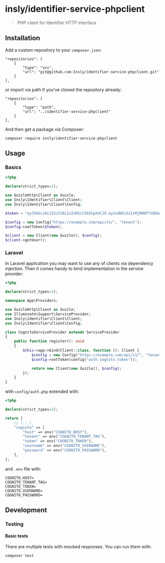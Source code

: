 # insly/identifier-service-phpclient

> PHP client for Identifier HTTP interface

## Installation

Add a custom repository to your `composer.json`:

```
"repositories": [
    {
        "type": "vcs",
        "url": "git@github.com:Insly/identifier-service-phpclient.git"
    }
],
```

or import via path if you've cloned the repository already:

```
"repositories": [
    {
        "type": "path",
        "url": "../identifier-service-phpclient"
    }
],
```

And then get a package via Composer:

``` 
composer require insly/identifier-service-phpclient
```

## Usage

### Basics

```php
<?php

declare(strict_types=1);

use GuzzleHttp\Client as Guzzle;
use Insly\Identifier\Client\Client;
use Insly\Identifier\Client\Config;

$token = "eyJhbGciOiJIUzI1NiIsInR5cCI6IkpXVCJ9.eyJzdWIiOiIxMjM0NTY3ODkwIiwibmFtZSI6IkpvaG4gRG9lIiwiaWF0IjoxNTE2MjM5MDIyfQ.SflKxwRJSMeKKF2QT4fwpMeJf36POk6yJV_adQssw5c";

$config = new Config("https://example.com/api/v1/", "tenant");
$config->setToken($token);

$client = new Client(new Guzzle(), $config);
$client->getUser();
```

### Laravel

In Laravel application you may want to use any of clients via dependency injection. Then it comes handy to bind
implementation in the service provider:

```php
<?php

declare(strict_types=1);

namespace App\Providers;

use GuzzleHttp\Client as Guzzle;
use Illuminate\Support\ServiceProvider;
use Insly\Identifier\Client\Client;
use Insly\Identifier\Client\Config;

class CognitoServiceProvider extends ServiceProvider
{
    public function register(): void
    {
        $this->app->bind(Client::class, function (): Client {
            $config = new Config("https://example.com/api/v1/", "tenant");
            $config->setToken(config("auth.cognito.token"));

            return new Client(new Guzzle(), $config);
        });
    }
}

```

with `config/auth.php` extended with:

```php
<?php

declare(strict_types=1);

return [
    // (...),
    "cognito" => [
        "host" => env("COGNITO_HOST"),
        "tenant" => env("COGNITO_TENANT_TAG"),
        "token" => env("COGNITO_TOKEN"),
        "username" => env("COGNITO_USERNAME"),
        "password" => env("COGNITO_PASSWORD"),
    ],
];
```

and `.env` file with:
```
COGNITO_HOST=
COGNITO_TENANT_TAG=
COGNITO_TOKEN=
COGNITO_USERNAME=
COGNITO_PASSWORD=
```

## Development

### Testing

#### Basic tests

There are multiple tests with mocked responses. You can run them with:

```
composer test
```
